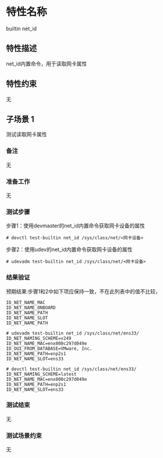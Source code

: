 # 特性名称

builtin net_id

## 特性描述

net_id内置命令，用于读取网卡属性

## 特性约束

无

## 子场景 1

测试读取网卡属性

### 备注

无

### 准备工作

无

### 测试步骤

步骤1：使用devmaster的net_id内置命令获取网卡设备的属性
```
# devctl test-builtin net_id /sys/class/net/<网卡设备>
```

步骤2：使用udev的net_id内置命令获取网卡设备的属性
```
# udevadm test-builtin net_id /sys/class/net/<网卡设备>
```

### 结果验证

预期结果:步骤1和2中如下项应保持一致，不在此列表中的值不比较，
```
ID_NET_NAME_MAC
ID_NET_NAME_ONBOARD
ID_NET_NAME_PATH
ID_NET_NAME_SLOT
ID_NET_NAME_PATH
```

```
# udevadm test-builtin net_id /sys/class/net/ens33/
ID_NET_NAMING_SCHEME=v249
ID_NET_NAME_MAC=enx000c297d049e
ID_OUI_FROM_DATABASE=VMware, Inc.
ID_NET_NAME_PATH=enp2s1
ID_NET_NAME_SLOT=ens33

# devctl test-builtin net_id /sys/class/net/ens33/
ID_NET_NAMING_SCHEME=latest
ID_NET_NAME_MAC=enx000c297d049e
ID_NET_NAME_PATH=enp2s1
ID_NET_NAME_SLOT=ens33
```

### 测试结束

无

### 测试场景约束

无
